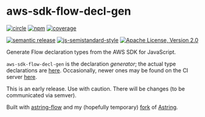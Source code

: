 # aws-sdk-flow-decl-gen
[![circle][circle-image]][circle-url]
[![npm][npm-image]][npm-url]
[![coverage][coverage-image]][coverage-url]

[![semantic release][semantic-release-image]][semantic-release-url]
[![js-semistandard-style][semistandard-image]][semistandard-url]
[![Apache License, Version 2.0][license-image]][license-url]

Generate Flow declaration types from the AWS SDK for JavaScript.

`aws-sdk-flow-decl-gen` is the declaration _generator_; the actual type declarations are [here][gh-decls-url]. Occasionally, newer ones may be found on the CI server [here][ci-decls-url].

This is an early release. Use with caution. There will be changes (to be communicated via semver).

Built with [astring-flow](https://github.com/motiz88/astring-flow) and my (hopefully temporary) [fork](https://github.com/motiz88/astring) of [Astring](https://github.com/davidbonnet/astring).

[circle-image]: https://img.shields.io/circleci/project/motiz88/aws-sdk-flow-decl-gen.svg?style=flat-square
[circle-url]: https://circleci.com/gh/motiz88/aws-sdk-flow-decl-gen
[npm-image]: https://img.shields.io/npm/v/aws-sdk-flow-decl-gen.svg?style=flat-square
[npm-url]: https://npmjs.org/package/aws-sdk-flow-decl-gen
[semantic-release-image]: https://img.shields.io/badge/%20%20%F0%9F%93%A6%F0%9F%9A%80-semantic--release-e10079.svg?style=flat-square
[semantic-release-url]: https://github.com/semantic-release/semantic-release
[license-image]: https://img.shields.io/badge/license-Apache2.0-brightgreen.svg?style=flat-square
[license-url]: http://www.apache.org/licenses/LICENSE-2.0
[semistandard-image]: https://img.shields.io/badge/code%20style-semistandard-brightgreen.svg?style=flat-square
[semistandard-url]: https://github.com/Flet/semistandard
[coverage-image]: https://img.shields.io/codecov/c/github/motiz88/aws-sdk-flow-decl-gen.svg
[coverage-url]: https://codecov.io/gh/motiz88/aws-sdk-flow-decl-gen
[gh-decls-url]: https://github.com/motiz88/aws-sdk-flow-decls
[ci-decls-url]: https://circleci.com/api/v1/project/motiz88/aws-sdk-flow-decl-gen/latest/artifacts/0/$CIRCLE_ARTIFACTS/aws-sdk.decls.js?filter=successful&branch=master
